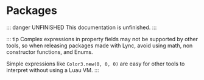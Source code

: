 # Packages
::: danger UNFINISHED
This documentation is unfinished.
:::

::: tip
Complex expressions in property fields may not be supported by other tools, so when releasing packages made with Lync, avoid using math, non constructor functions, and Enums.

Simple expressions like `Color3.new(0, 0, 0)` are easy for other tools to interpret without using a Luau VM.
:::
